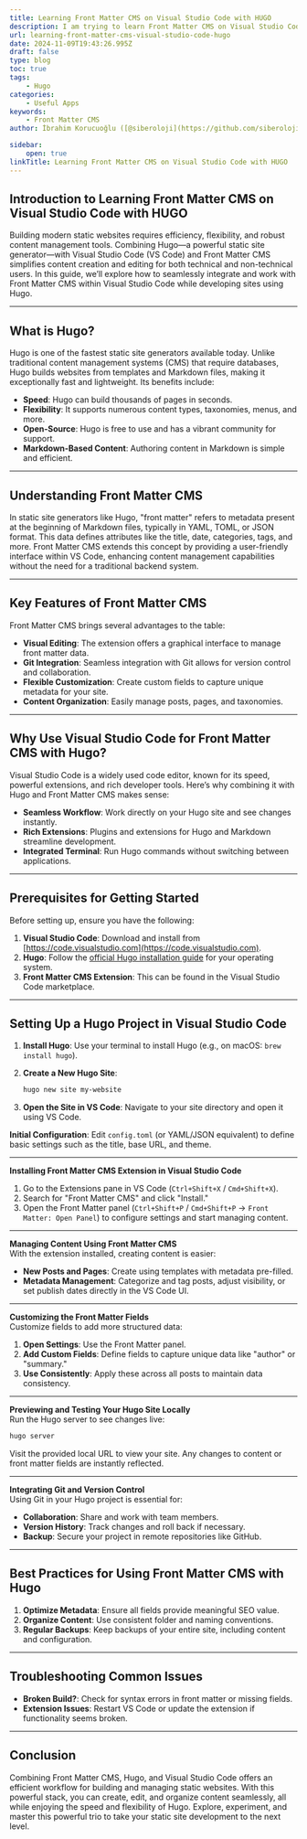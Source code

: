 ```yaml
---
title: Learning Front Matter CMS on Visual Studio Code with HUGO
description: I am trying to learn Front Matter CMS on Visual Studio Code with HUGO static web site generator.
url: learning-front-matter-cms-visual-studio-code-hugo
date: 2024-11-09T19:43:26.995Z
draft: false
type: blog
toc: true
tags:
    - Hugo
categories:
    - Useful Apps
keywords:
    - Front Matter CMS
author: İbrahim Korucuoğlu ([@siberoloji](https://github.com/siberoloji))

sidebar:
    open: true
linkTitle: Learning Front Matter CMS on Visual Studio Code with HUGO
---
```



## **Introduction to Learning Front Matter CMS on Visual Studio Code with HUGO**

Building modern static websites requires efficiency, flexibility, and robust content management tools. Combining Hugo—a powerful static site generator—with Visual Studio Code (VS Code) and Front Matter CMS simplifies content creation and editing for both technical and non-technical users. In this guide, we’ll explore how to seamlessly integrate and work with Front Matter CMS within Visual Studio Code while developing sites using Hugo.

---

## **What is Hugo?**

Hugo is one of the fastest static site generators available today. Unlike traditional content management systems (CMS) that require databases, Hugo builds websites from templates and Markdown files, making it exceptionally fast and lightweight. Its benefits include:

- **Speed**: Hugo can build thousands of pages in seconds.
- **Flexibility**: It supports numerous content types, taxonomies, menus, and more.
- **Open-Source**: Hugo is free to use and has a vibrant community for support.
- **Markdown-Based Content**: Authoring content in Markdown is simple and efficient.

---

## **Understanding Front Matter CMS**  

In static site generators like Hugo, "front matter" refers to metadata present at the beginning of Markdown files, typically in YAML, TOML, or JSON format. This data defines attributes like the title, date, categories, tags, and more. Front Matter CMS extends this concept by providing a user-friendly interface within VS Code, enhancing content management capabilities without the need for a traditional backend system.

---

## **Key Features of Front Matter CMS**

Front Matter CMS brings several advantages to the table:

- **Visual Editing**: The extension offers a graphical interface to manage front matter data.
- **Git Integration**: Seamless integration with Git allows for version control and collaboration.
- **Flexible Customization**: Create custom fields to capture unique metadata for your site.
- **Content Organization**: Easily manage posts, pages, and taxonomies.

---

## **Why Use Visual Studio Code for Front Matter CMS with Hugo?**

Visual Studio Code is a widely used code editor, known for its speed, powerful extensions, and rich developer tools. Here’s why combining it with Hugo and Front Matter CMS makes sense:

- **Seamless Workflow**: Work directly on your Hugo site and see changes instantly.
- **Rich Extensions**: Plugins and extensions for Hugo and Markdown streamline development.
- **Integrated Terminal**: Run Hugo commands without switching between applications.

---

## **Prerequisites for Getting Started**

Before setting up, ensure you have the following:

1. **Visual Studio Code**: Download and install from [https://code.visualstudio.com](https://code.visualstudio.com).
2. **Hugo**: Follow the [official Hugo installation guide](https://gohugo.io/getting-started/installing/) for your operating system.
3. **Front Matter CMS Extension**: This can be found in the Visual Studio Code marketplace.

---

## **Setting Up a Hugo Project in Visual Studio Code**  

1. **Install Hugo**: Use your terminal to install Hugo (e.g., on macOS: `brew install hugo`).
2. **Create a New Hugo Site**:  

   ```bash
   hugo new site my-website
   ```

3. **Open the Site in VS Code**: Navigate to your site directory and open it using VS Code.

**Initial Configuration**: Edit `config.toml` (or YAML/JSON equivalent) to define basic settings such as the title, base URL, and theme.

---

**Installing Front Matter CMS Extension in Visual Studio Code**  

1. Go to the Extensions pane in VS Code (`Ctrl+Shift+X` / `Cmd+Shift+X`).
2. Search for "Front Matter CMS" and click "Install."
3. Open the Front Matter panel (`Ctrl+Shift+P` / `Cmd+Shift+P` -> `Front Matter: Open Panel`) to configure settings and start managing content.

---

**Managing Content Using Front Matter CMS**  
With the extension installed, creating content is easier:

- **New Posts and Pages**: Create using templates with metadata pre-filled.
- **Metadata Management**: Categorize and tag posts, adjust visibility, or set publish dates directly in the VS Code UI.

---

**Customizing the Front Matter Fields**  
Customize fields to add more structured data:

1. **Open Settings**: Use the Front Matter panel.
2. **Add Custom Fields**: Define fields to capture unique data like "author" or "summary."
3. **Use Consistently**: Apply these across all posts to maintain data consistency.

---

**Previewing and Testing Your Hugo Site Locally**  
Run the Hugo server to see changes live:

```bash
hugo server
```

Visit the provided local URL to view your site. Any changes to content or front matter fields are instantly reflected.

---

**Integrating Git and Version Control**  
Using Git in your Hugo project is essential for:

- **Collaboration**: Share and work with team members.
- **Version History**: Track changes and roll back if necessary.
- **Backup**: Secure your project in remote repositories like GitHub.

---

## **Best Practices for Using Front Matter CMS with Hugo**  

1. **Optimize Metadata**: Ensure all fields provide meaningful SEO value.
2. **Organize Content**: Use consistent folder and naming conventions.
3. **Regular Backups**: Keep backups of your entire site, including content and configuration.

---

## **Troubleshooting Common Issues**  

- **Broken Build?**: Check for syntax errors in front matter or missing fields.
- **Extension Issues**: Restart VS Code or update the extension if functionality seems broken.

---

## **Conclusion**

Combining Front Matter CMS, Hugo, and Visual Studio Code offers an efficient workflow for building and managing static websites. With this powerful stack, you can create, edit, and organize content seamlessly, all while enjoying the speed and flexibility of Hugo. Explore, experiment, and master this powerful trio to take your static site development to the next level.
